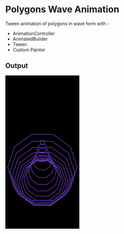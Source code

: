 # Polygons Wave Animation
Tween animation of polygons in wave form with -
- AnimationController
- AnimatedBuilder
- Tween
- Custom Painter


## Output

![](https://github.com/GitVNS/Polygons-Wave-animation/blob/main/sample/sample.gif)

